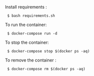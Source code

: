 Install requirements :

     $ bash requirements.sh 
To run the container:

     $ docker-compose run -d
To stop the container:

     $ docker-compose stop $(docker ps -aq)
To remove the container :

     $ docker-compose rm $(docker ps -aq)

